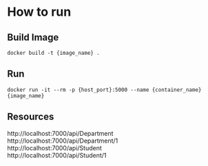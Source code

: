# How to run

## Build Image
```
docker build -t {image_name} .
```

## Run
```
docker run -it --rm -p {host_port}:5000 --name {container_name} {image_name}
```

## Resources
http://localhost:7000/api/Department   
http://localhost:7000/api/Department/1  
http://localhost:7000/api/Student  
http://localhost:7000/api/Student/1
